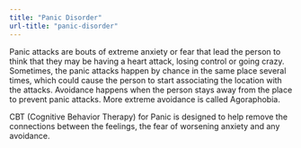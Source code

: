 ```yaml
---
title: "Panic Disorder"
url-title: "panic-disorder"
---
```

Panic attacks are bouts of extreme anxiety or fear that lead the person to think that they may be having a heart attack, losing control or going crazy. Sometimes, the panic attacks happen by chance in the same place several times, which could cause the person to start associating the location with the attacks. Avoidance happens when the person stays away from the place to prevent panic attacks. More extreme avoidance is called Agoraphobia.

CBT (Cognitive Behavior Therapy) for Panic is designed to help remove the connections between the feelings, the fear of worsening anxiety and any avoidance.